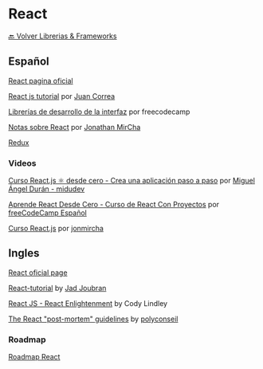 
# React

[🔙 Volver Librerias & Frameworks](../librerias-frameworks)


## Español

[React pagina oficial](https://es.reactjs.org/docs/getting-started.html)

[React js tutorial](https://developero.io/blog/react-tutorial) por [Juan Correa](https://github.com/Developero-oficial)

[Librerías de desarrollo de la interfaz](https://www.freecodecamp.org/espanol/learn/front-end-development-libraries/) por freecodecamp

[Notas sobre React](https://jonmircha.com/react) por [Jonathan MirCha](https://www.youtube.com/channel/UCXR7VjA26PcHP3vb6F2X3VQ)

[Redux](https://es.redux.js.org/)


### Videos

[Curso React.js ⚛️ desde cero - Crea una aplicación paso a paso](https://www.youtube.com/playlist?list=PLV8x_i1fqBw0B008sQn79YxCjkHJU84pC) por [Miguel Ángel Durán - midudev](https://www.youtube.com/c/midudev)

[Aprende React Desde Cero - Curso de React Con Proyectos](https://www.youtube.com/watch?v=6Jfk8ic3KVk&ab_channel=freeCodeCampEspa%C3%B1ol) por [freeCodeCamp Español](https://www.youtube.com/channel/UC1emV4A8liRs9p80CY8ElUQ)

[Curso React.js](https://www.youtube.com/playlist?list=PLvq-jIkSeTUZ5XcUw8fJPTBKEHEKPMTKk) por [jonmircha](https://www.youtube.com/channel/UCXR7VjA26PcHP3vb6F2X3VQ)


## Ingles

[React oficial page](https://reactjs.org/)

[React-tutorial](React-tutorial.app) by [Jad Joubran](https://jadjoubran.io/)

[React JS - React Enlightenment](https://www.reactenlightenment.com/) by Cody Lindley

[The React "post-mortem" guidelines](https://react.polyconseil.fr/) by [polyconseil](https://www.polyconseil.fr/)


### Roadmap

[Roadmap React](https://roadmap.sh/react)
